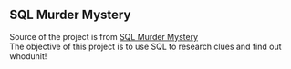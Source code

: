 ## SQL Murder Mystery

Source of the project is from [SQL Murder Mystery](https://github.com/NUKnightLab/sql-mysteries)
<br>
The objective of this project is to use SQL to research clues and find out whodunit!

